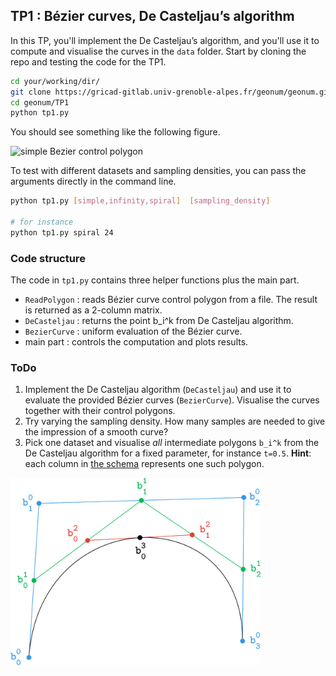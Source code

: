 ## TP1 : Bézier curves, De Casteljau’s algorithm
In this TP, you'll implement the De Casteljau’s algorithm, and you'll use it to compute and visualise the curves in the `data` folder. Start by cloning the repo and testing the code for the TP1.
```bash
cd your/working/dir/
git clone https://gricad-gitlab.univ-grenoble-alpes.fr/geonum/geonum.git
cd geonum/TP1
python tp1.py
```
You should see something like the following figure.

<img alt="simple Bezier control polygon" src="https://raw.githubusercontent.com/GeoNumTP/GeoNum2017/master/_assets/simple.png" width="500">


To test with different datasets and sampling densities, you can pass the arguments directly in the command line.
```bash
python tp1.py [simple,infinity,spiral]  [sampling_density]

# for instance
python tp1.py spiral 24
```

### Code structure
The code in `tp1.py` contains three helper functions plus the main part.
* `ReadPolygon` : reads Bézier curve control polygon from a file. The result is returned as a 2-column matrix.
* `DeCasteljau` : returns the point b_i^k from De Casteljau algorithm.
* `BezierCurve` : uniform evaluation of the Bézier curve.
* main part : controls the computation and plots results. 


### ToDo
1. Implement the De Casteljau algorithm (`DeCasteljau`) and use it to evaluate the provided Bézier curves (`BezierCurve`). Visualise the curves together with their control polygons.
2. Try varying the sampling density. How many samples are needed to give the impression of a smooth curve?
3. Pick one dataset and visualise *all* intermediate polygons `b_i^k` from the De Casteljau algorithm for a fixed parameter, for instance `t=0.5`. **Hint**: each column in [the schema](https://tiborstanko.sk/teaching/geo-num-2017/tp1.html#decasteljau-schema) represents one such polygon.  
<img alt="De Casteljau intermediate polygons" width="400" src="https://raw.githubusercontent.com/bbrrck/bbrrck.github.io/master/assets/geo-num-2016/casteljau-curve.png">
